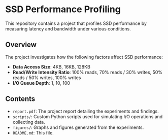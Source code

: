 # SSD Performance Profiling

This repository contains a project that profiles SSD performance by measuring latency and bandwidth under various conditions.

## Overview

The project investigates how the following factors affect SSD performance:

- **Data Access Size**: 4KB, 16KB, 128KB
- **Read/Write Intensity Ratio**: 100% reads, 70% reads / 30% writes, 50% reads / 50% writes, 100% writes
- **I/O Queue Depth**: 1, 10, 100

## Contents

- `report.pdf`: The project report detailing the experiments and findings.
- `scripts/`: Custom Python scripts used for simulating I/O operations and collecting data.
- `figures/`: Graphs and figures generated from the experiments.
- `README.md`: This file.
